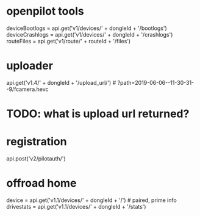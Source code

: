# openpilot tools

deviceBootlogs = api.get('v1/devices/' + dongleId + '/bootlogs')
deviceCrashlogs = api.get('v1/devices/' + dongleId + '/crashlogs')
routeFiles = api.get('v1/route/' + routeId + '/files')


# uploader

api.get('v1.4/' + dongleId + '/upload_url/')  # ?path=2019-06-06--11-30-31--9/fcamera.hevc

# TODO: what is upload url returned?


# registration

api.post('v2/pilotauth/')


# offroad home

device = api.get('v1.1/devices/' + dongleId + '/')  # paired, prime info
drivestats = api.get('v1.1/devices/' + dongleId + '/stats')
